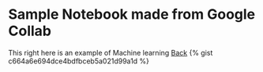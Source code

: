# Sample Notebook made from Google Collab

This right here is an example of Machine learning
[Back](readme.md)
{% gist c664a6e694dce4bdfbceb5a021d99a1d %}
